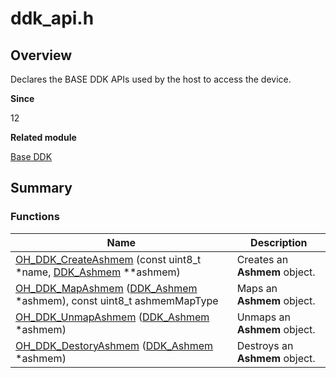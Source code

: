 # ddk_api.h


## Overview

Declares the BASE DDK APIs used by the host to access the device.

**Since**

12

**Related module**

[Base DDK](_base_ddk.md)


## Summary


### Functions

| Name| Description| 
| -------- | -------- |
| [OH_DDK_CreateAshmem](_base_ddk.md#oh_ddk_createashmem) (const uint8_t *name, [DDK_Ashmem](_ddk_ashmem.md) \*\*ashmem) | Creates an **Ashmem** object. | 
| [OH_DDK_MapAshmem](_base_ddk.md#oh_ddk_mapashmem) ([DDK_Ashmem](_ddk_ashmem.md) \*ashmem), const uint8_t ashmemMapType| Maps an **Ashmem** object. | 
| [OH_DDK_UnmapAshmem](_base_ddk.md#oh_ddk_unmapashmem) ([DDK_Ashmem](_ddk_ashmem.md) \*ashmem) | Unmaps an **Ashmem** object. | 
| [OH_DDK_DestoryAshmem](_base_ddk.md#oh_ddk_destoryashmem) ([DDK_Ashmem](_ddk_ashmem.md) \*ashmem) | Destroys an **Ashmem** object. | 
